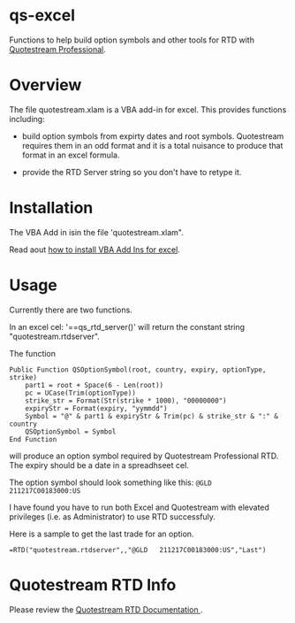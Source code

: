 # qs-excel
Functions to help build option symbols and  other tools for RTD with [Quotestream Professional](http://quotestreampro.com/).

# Overview
The file  quotestream.xlam is a VBA add-in for excel.   This provides functions including:
- build option symbols from expirty dates and root symbols.  Quotestream requires them in an odd format and it is 
a total nuisance to produce that format in an excel formula. 

- provide the RTD Server string so you don't have to retype it.



# Installation
The VBA Add in isin the file 'quotestream.xlam".  

Read aout [how to install VBA Add Ins for excel](https://www.automateexcel.com/vba/install-add-in).  

# Usage

Currently there are two functions.  

In an excel cel:  '==qs_rtd_server()'  will return the constant string "quotestream.rtdserver".


The function 
```
Public Function QSOptionSymbol(root, country, expiry, optionType, strike)
    part1 = root + Space(6 - Len(root))
    pc = UCase(Trim(optionType))
    strike_str = Format(Str(strike * 1000), "00000000")
    expiryStr = Format(expiry, "yymmdd")
    Symbol = "@" & part1 & expiryStr & Trim(pc) & strike_str & ":" & country
    QSOptionSymbol = Symbol
End Function
```


will produce an option symbol required by Quotestream Professional RTD.  The expiry should be a date in a spreadhseet cel.

The option symbol should look something like this: `@GLD   211217C00183000:US`

I have found you have to run both Excel and Quotestream with elevated privileges (i.e. as Administrator) to use RTD successfuly.

Here is a sample to get the last trade for an option.

`=RTD("quotestream.rtdserver",,"@GLD   211217C00183000:US","Last")`

# Quotestream RTD Info

Please review the [Quotestream RTD Documentation ](http://www.quotestreampro.com/RTDdocs/).

